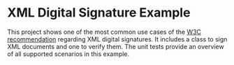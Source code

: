 
# XML Digital Signature Example

This project shows one of the most common use cases of the [W3C recommendation](https://www.w3.org/TR/xmldsig-core/) regarding XML digital signatures. It includes a class to sign XML documents and one to verify them. The unit tests provide an overview of all supported scenarios in this example.

